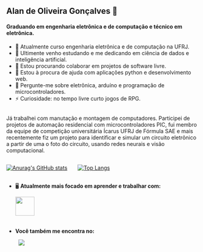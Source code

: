 ## Alan de Oliveira Gonçalves 👋

#### Graduando em engenharia eletrônica e de computação e técnico em eletrônica.
- 🔭 Atualmente curso engenharia eletrônica e de computação na UFRJ.
- 🌱 Ultimente venho estudando e me dedicando em ciência de dados e inteligência artificial.
- 👯 Estou procurando colaborar em projetos de software livre.
- 🤔 Estou à procura de ajuda com aplicações python e desenvolvimento web.
- 💬 Pergunte-me sobre eletrônica, arduíno e programação de microcontroladores.
- ⚡ Curiosidade: no tempo livre curto jogos de RPG.

##
Já trabalhei com manutação e montagem de computadores. Participei de projetos de automação residencial com microcontroladores PIC, fui membro da equipe de competição universitária Ícarus UFRJ de Fórmula SAE e mais recentemente fiz um projeto para identificar e simular um circuito eletrônico a partir de uma o foto do circuito, usando redes neurais e visão computacional.

##
[![Anurag's GitHub stats](https://github-readme-stats.vercel.app/api?username=Alan-oliveir&hide=issues&line_height=19&custom_title=Stats)](https://github.com/anuraghazra/github-readme-stats)
&nbsp;&nbsp;&nbsp;&nbsp;&nbsp;
[![Top Langs](https://github-readme-stats.vercel.app/api/top-langs/?username=Alan-oliveir&layout=compact)](https://github.com/anuraghazra/github-readme-stats)

##
- 🖥️ **Atualmente mais focado em aprender e trabalhar com:**
<div style="display: inline">
  &nbsp;&nbsp;&nbsp;&nbsp;&nbsp;
  <img width='50' height='50' src="https://cdn.jsdelivr.net/gh/devicons/devicon/icons/python/python-original.svg" />  
</div>

##
- **Você também me encontra no:**
<div style="display: inline">
  &nbsp;&nbsp;&nbsp;&nbsp;&nbsp;&nbsp;&nbsp;
  <a href="https://www.linkedin.com/in/alan-de-oliveira-gon%C3%A7alves-207549258">
    <img src="https://img.shields.io/badge/linkedin-%230077B5.svg?style=for-the-badge&logo=linkedin&logoColor=white">
  </a>
</div>


